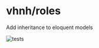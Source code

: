 # vhnh/roles
Add inheritance to eloquent models

![tests](https://github.com/vhnh/roles/workflows/tests/badge.svg)
